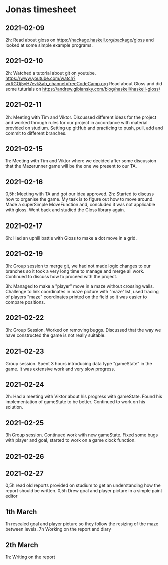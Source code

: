 # Jonas timesheet
 
## 2021-02-09
2h: Read about gloss on https://hackage.haskell.org/package/gloss and looked at some simple example programs.
 
## 2021-02-10
2h: Watched a tutorial about git on youtube.
https://www.youtube.com/watch?v=RGOj5yH7evk&ab_channel=freeCodeCamp.org
Read about Gloss and did some tuturials on https://andrew.gibiansky.com/blog/haskell/haskell-gloss/
 
## 2021-02-11  
2h: Meeting with Tim and Viktor. Discussed different ideas for the project and worked through rules for our project in accordance with material provided on studium.
Setting up gitHub and practicing to push, pull, add and commit to different branches. 
 
## 2021-02-15
1h: Meeting with Tim and Viktor where we decided after some discussion that the Mazerunner game will be the one we present to our TA.
 
## 2021-02-16
0,5h: Meeting with TA and got our idea approved.
2h: Started to discuss how to organise the game. My task is to figure out how to move around. Made a superSimple MoveFunction and, concluded it was not applicable with gloss. Went back and studied the Gloss library again.
 
##  2021-02-17
6h: Had an uphill battle with Gloss to make a dot move in a grid. 
 
## 2021-02-19
3h: Group session to merge git, we had not made logic changes to our branches so it took a very long time to manage and merge all work. Continued to discuss how to proceed with the project.
 
3h: Managed to make a "player" move in a maze without crossing walls. Challenge to link coordinates in maze picture with "maze"list, used tracing of players "maze" coordinates printed on the field so it was easier to compare positions.  
 
## 2021-02-22
3h: Group Session. Worked on removing buggs. Discussed that the way we have constructed the game is not really suitable.
 
## 2021-02-23
Group session. Spent 3 hours introducing data type "gameState" in the game. It was extensive work and very slow progress. 
 
## 2021-02-24
2h: Had a meeting with Viktor about his progress with gameState. Found his implementation of gameState to be better. Continued to work on his solution. 
 
## 2021-02-25
3h Group session. Continued work with new gameState. Fixed some bugs with player and goal, started to work on a game clock function.
## 2021-02-26
 
 
## 2021-02-27
0,5h read old reports provided on studium to get an understanding how the report should be written.
0,5h Drew goal and player picture in a simple paint editor
 
## 1th March
1h rescaled goal and player picture so they follow the resizing of the maze between levels.
7h Working on the report and diary
 
## 2th March
1h: Writing on the report




